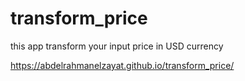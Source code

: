# transform_price
this app transform your input price in USD currency

https://abdelrahmanelzayat.github.io/transform_price/
